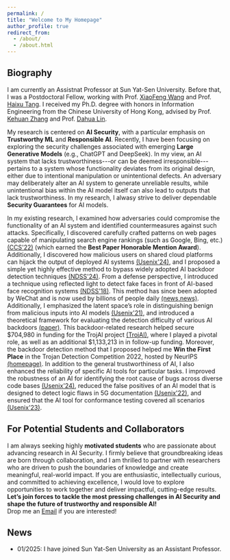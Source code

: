 ```yaml
---
permalink: /
title: "Welcome to My Homepage"
author_profile: true
redirect_from: 
  - /about/
  - /about.html
---
```



Biography
-----
I am currently an Assistnat Professor at Sun Yat-Sen University. Before that, I was a Postdoctoral Fellow, working with Prof. [XiaoFeng Wang](https://homes.luddy.indiana.edu/xw7/) and Prof. [Haixu Tang](https://luddy.indiana.edu/contact/profile/?Haixu_Tang). I received my Ph.D. degree with honors in Information Engineering from the Chinese University of Hong Kong, advised by Prof. [Kehuan Zhang](https://staff.ie.cuhk.edu.hk/~khzhang/) and Prof. [Dahua Lin](http://dahua.site/). 



My research is centered on **AI Security**, with a particular emphasis on **Trustworthy ML** and **Responsible AI**. Recently, I have been focusing on exploring the security challenges associated with emerging **Large Generative Models** (e.g., ChatGPT and DeepSeek). In my view, an AI system that lacks trustworthiness---or can be deemed irresponsible---pertains to a system whose functionality deviates from its original design, either due to intentional manipulation or unintentional defects. An adversary may deliberately alter an AI system to generate unreliable results, while unintentional bias within the AI model itself can also lead to outputs that lack trustworthiness. In my research, I alwasy strive to deliver dependable **Security Guarantees** for AI models.


In my existing research, I examined how adversaries could compromise the functionality of an AI system and identified countermeasures against such attacks. Specifically, I discovered carefully crafted patterns on web pages capable of manipulating search engine rankings (such as Google, Bing, etc.) [(CCS'22)](https://dl.acm.org/doi/abs/10.1145/3548606.3560683) (which earned the **Best Paper Honorable Mention Award**). Additionally, I discovered how malicious users on shared cloud platforms can hijack the output of deployed AI systems [(Usenix'24)](https://www.usenix.org/conference/usenixsecurity24/presentation/wang-zihao-tossing), and I proposed a simple yet highly effective method to bypass widely adopted AI backdoor detection techniques [(NDSS'24)](https://www.ndss-symposium.org/ndss-paper/gradient-shaping-enhancing-backdoor-attack-against-reverse-engineering/). From a defense perspective, I introduced a technique using reflected light to detect fake faces in front of AI-based face recognition systems [(NDSS'18)](https://www.ndss-symposium.org/wp-content/uploads/2019/02/ndss2018_03B-5_Tang_paper-updated.pdf). This method has since been adopted by WeChat and is now used by billions of people daily [(news](https://www.ie.cuhk.edu.hk/the-system-security-lab-led-by-prof-zhang-kehuan-designed-face-flashing-protocol-to-increase-precision-of-face-recognition-and-blocks-log-in-attacks/)[,news)](https://news.qq.com/rain/a/20210723A0B4RT00). Additionally, I emphasized the latent space’s role in distinguishing benign from malicious inputs into AI models [(Usenix'21)](https://www.usenix.org/conference/usenixsecurity21/presentation/tang-di), and introduced a theoretical framework for evaluating the detection difficulty of various AI backdoors [(paper)](https://arxiv.org/abs/2210.06509). This backdoor-related research helped secure $704,980 in funding for the TrojAI project [(TrojAI)](https://pages.nist.gov/trojai/), where I played a pivotal role, as well as an additional $1,133,213 in in follow-up funding. Moreover, the backdoor detection method that I proposed helped me **Win the First Place** in the Trojan Detection Competition 2022, hosted by NeurIPS [(homepage)](https://2022.trojandetection.ai/index).
In addition to the general trustworthiness of AI, I also enhanced the reliability of specific AI tools for particular tasks. I improved the robustness of an AI for identifying the root cause of bugs across diverse code bases [(Usenix'24)](https://www.usenix.org/conference/usenixsecurity24/presentation/xu-dandan), reduced the false positives of an AI model that is designed to detect logic flaws in 5G documentation [(Usenix'22)](https://www.usenix.org/conference/usenixsecurity22/presentation/chen-yi), and ensured that the AI tool for conformance testing covered all scenarios [(Usenix'23)](https://www.usenix.org/conference/usenixsecurity23/presentation/chen-yi).



For Potential Students and Collaborators
-----
I am always seeking highly **motivated students** who are passionate about advancing research in AI Security. I firmly believe that groundbreaking ideas are born through collaboration, and I am thrilled to partner with researchers who are driven to push the boundaries of knowledge and create meaningful, real-world impact. If you are enthusiastic, intellectually curious, and committed to achieving excellence, I would love to explore opportunities to work together and deliver impactful, cutting-edge results. **Let’s join forces to tackle the most pressing challenges in AI Security and shape the future of trustworthy and responsible AI!**<br>
Drop me an [Email](mailto:tangd9@mail.sysu.edu.cn) if you are interested!




News
------
* 01/2025: I have joined Sun Yat-Sen University as an Assistant Professor.